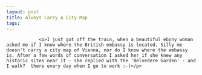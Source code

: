 ```yaml
---
layout: post
title: Always Carry A City Map
tags:
---
```



                <p>I just got off the train, when a beautiful ebony woman asked me if I know where the British embassy is located. Silly me doesn't carry a city map of Vienna, nor do I know where the embassy is. After a few words of conversation I asked her if she knew any historic sites near it - she replied with the 'Belvedere Garden' - and I walk?  there every day when I go to work :-)</p>
